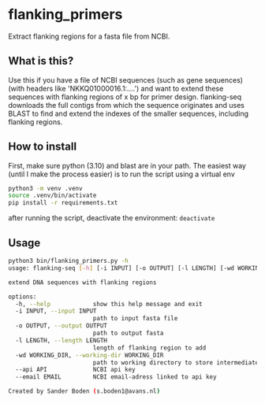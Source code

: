 # flanking_primers
Extract flanking regions for a fasta file from NCBI.


## What is this?
Use this if you have a file of NCBI sequences (such as gene sequences) (with headers like 'NKKQ01000016.1:....') and want to extend these sequences with flanking regions of x bp for primer design.
flanking-seq downloads the full contigs from which the sequence originates and uses BLAST to find and extend the indexes of the smaller sequences, including flanking regions.


## How to install
First, make sure python (3.10) and blast are in your path.
The easiest way (until I make the process easier) is to run the script using a virtual env
```bash
python3 -m venv .venv
source .venv/bin/activate
pip install -r requirements.txt
```

after running the script, deactivate the environment: `deactivate`


## Usage

```bash
python3 bin/flanking_primers.py -h
usage: flanking-seq [-h] [-i INPUT] [-o OUTPUT] [-l LENGTH] [-wd WORKING_DIR] --api API --email EMAIL

extend DNA sequences with flanking regions

options:
  -h, --help            show this help message and exit
  -i INPUT, --input INPUT
                        path to input fasta file
  -o OUTPUT, --output OUTPUT
                        path to output fasta
  -l LENGTH, --length LENGTH
                        length of flanking region to add
  -wd WORKING_DIR, --working-dir WORKING_DIR
                        path to working directory to store intermediate results
  --api API             NCBI api key
  --email EMAIL         NCBI email-adress linked to api key

Created by Sander Boden (s.boden1@avans.nl)
```